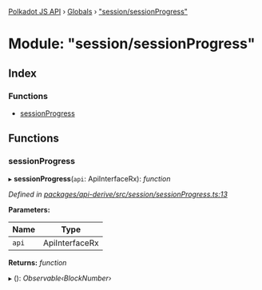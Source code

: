 [Polkadot JS API](../README.md) › [Globals](../globals.md) › ["session/sessionProgress"](_session_sessionprogress_.md)

# Module: "session/sessionProgress"

## Index

### Functions

* [sessionProgress](_session_sessionprogress_.md#sessionprogress)

## Functions

###  sessionProgress

▸ **sessionProgress**(`api`: ApiInterfaceRx): *function*

*Defined in [packages/api-derive/src/session/sessionProgress.ts:13](https://github.com/polkadot-js/api/blob/9d67d711d4/packages/api-derive/src/session/sessionProgress.ts#L13)*

**Parameters:**

Name | Type |
------ | ------ |
`api` | ApiInterfaceRx |

**Returns:** *function*

▸ (): *Observable‹BlockNumber›*
